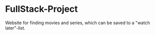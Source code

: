 # FullStack-Project
Website for finding movies and series, which can be saved to a "watch later"-list.
